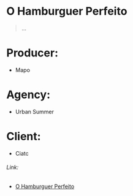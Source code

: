 O Hamburguer Perfeito
=====================

> ...

# Producer:
- Mapo

# Agency:
- Urban Summer

# Client:
- Ciatc

###### Link:
- [O Hamburguer Perfeito](www.hamburguerperfeito.com.br)